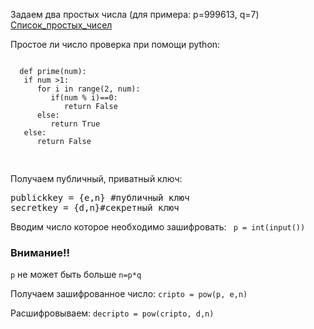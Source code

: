 Задаем два простых числа (для примера: p=999613, q=7)
<a href=" https://ru.wikipedia.org/wiki/Список_простых_чисел" >Список_простых_чисел </a>

Простое ли число проверка при помощи python:
  <pre>
<code>
  def prime(num):
   if num >1:
      for i in range(2, num):
         if(num % i)==0:
            return False
      else:
         return True
   else:
      return False
  </code>
   </pre>
   
Получаем публичный, приватный ключ:

<pre>
publickkey = {e,n} #публичный ключ
secretkey = {d,n}#секретный ключ
</pre>

Вводим число которое необходимо зашифровать:
<code> p = int(input()) </code>

<h3> Внимание!! </h3>

<code>p</code> не может быть больше <code>n=p*q</code> 

Получаем зашифрованное число:
<code>cripto = pow(p, e,n)</code>

Расшифровываем:
<code>decripto = pow(cripto, d,n)</code>
